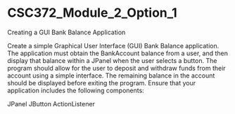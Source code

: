 # CSC372_Module_2_Option_1
Creating a GUI Bank Balance Application

Create a simple Graphical User Interface (GUI) Bank Balance application. The application must obtain the BankAccount balance from a user, and then display that balance within a JPanel when the user selects a button. The program should allow for the user to deposit and withdraw funds from their account using a simple interface. The remaining balance in the account should be displayed before exiting the program. Ensure that your application includes the following components:

JPanel
JButton
ActionListener
